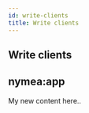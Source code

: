 ```yaml
---
id: write-clients
title: Write clients
---
```


## Write clients


## nymea:app

My new content here..
